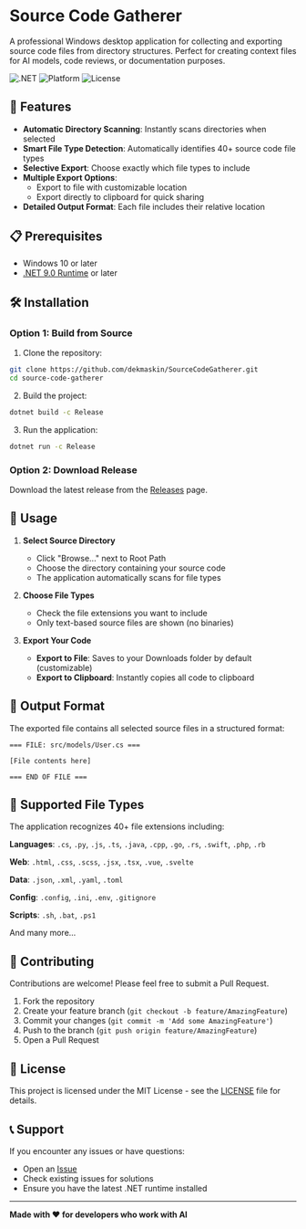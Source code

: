 # Source Code Gatherer

A professional Windows desktop application for collecting and exporting source code files from directory structures. Perfect for creating context files for AI models, code reviews, or documentation purposes.

![.NET](https://img.shields.io/badge/.NET-9.0+-512BD4?style=flat-square&logo=dotnet)
![Platform](https://img.shields.io/badge/Platform-Windows-0078D6?style=flat-square&logo=windows)
![License](https://img.shields.io/badge/License-MIT-green?style=flat-square)

## 🚀 Features
- **Automatic Directory Scanning**: Instantly scans directories when selected
- **Smart File Type Detection**: Automatically identifies 40+ source code file types
- **Selective Export**: Choose exactly which file types to include
- **Multiple Export Options**:
  - Export to file with customizable location
  - Export directly to clipboard for quick sharing
- **Detailed Output Format**: Each file includes their relative location

## 📋 Prerequisites

- Windows 10 or later
- [.NET 9.0 Runtime](https://dotnet.microsoft.com/download/dotnet/6.0) or later

## 🛠️ Installation

### Option 1: Build from Source

1. Clone the repository:
```bash
git clone https://github.com/dekmaskin/SourceCodeGatherer.git
cd source-code-gatherer
```

2. Build the project:
```bash
dotnet build -c Release
```

3. Run the application:
```bash
dotnet run -c Release
```

### Option 2: Download Release

Download the latest release from the [Releases](https://github.com/dekmaskin/SourceCodeGatherer/releases) page.

## 📖 Usage

1. **Select Source Directory**
   - Click "Browse..." next to Root Path
   - Choose the directory containing your source code
   - The application automatically scans for file types

2. **Choose File Types**
   - Check the file extensions you want to include
   - Only text-based source files are shown (no binaries)

3. **Export Your Code**
   - **Export to File**: Saves to your Downloads folder by default (customizable)
   - **Export to Clipboard**: Instantly copies all code to clipboard

## 📁 Output Format

The exported file contains all selected source files in a structured format:

```
=== FILE: src/models/User.cs ===

[File contents here]

=== END OF FILE ===
```

## 🔧 Supported File Types

The application recognizes 40+ file extensions including:

**Languages**: `.cs`, `.py`, `.js`, `.ts`, `.java`, `.cpp`, `.go`, `.rs`, `.swift`, `.php`, `.rb`

**Web**: `.html`, `.css`, `.scss`, `.jsx`, `.tsx`, `.vue`, `.svelte`

**Data**: `.json`, `.xml`, `.yaml`, `.toml`

**Config**: `.config`, `.ini`, `.env`, `.gitignore`

**Scripts**: `.sh`, `.bat`, `.ps1`

And many more...

## 🤝 Contributing

Contributions are welcome! Please feel free to submit a Pull Request.

1. Fork the repository
2. Create your feature branch (`git checkout -b feature/AmazingFeature`)
3. Commit your changes (`git commit -m 'Add some AmazingFeature'`)
4. Push to the branch (`git push origin feature/AmazingFeature`)
5. Open a Pull Request

## 📄 License

This project is licensed under the MIT License - see the [LICENSE](LICENSE) file for details.

## 📞 Support

If you encounter any issues or have questions:

- Open an [Issue](https://github.com/yourusername/SourceCodeGatherer/issues)
- Check existing issues for solutions
- Ensure you have the latest .NET runtime installed

---

**Made with ❤️ for developers who work with AI**
